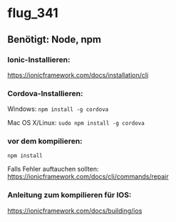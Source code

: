 # flug_341

## Benötigt: Node, npm

### Ionic-Installieren: 
https://ionicframework.com/docs/installation/cli

### Cordova-Installieren: 
Windows: `npm install -g cordova`

Mac OS X/Linux: `sudo npm install -g cordova`

### vor dem kompilieren:
`npm install`

Falls Fehler auftauchen sollten: https://ionicframework.com/docs/cli/commands/repair

### Anleitung zum kompilieren für IOS: 
https://ionicframework.com/docs/building/ios
